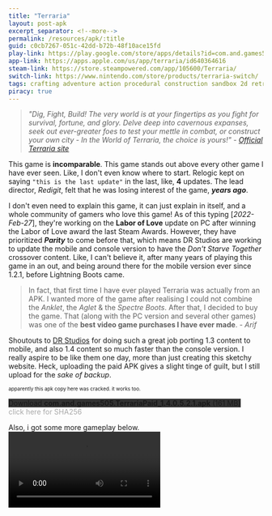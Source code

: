 ```yaml
---
title: "Terraria"
layout: post-apk
excerpt_separator: <!--more-->
permalink: /resources/apk/:title
guid: c0cb7267-051c-42dd-b72b-48f10ace15fd
play-link: https://play.google.com/store/apps/details?id=com.and.games505.TerrariaPaid
app-link: https://apps.apple.com/us/app/terraria/id640364616
steam-link: https://store.steampowered.com/app/105600/Terraria/
switch-link: https://www.nintendo.com/store/products/terraria-switch/
tags: crafting adventure action procedural construction sandbox 2d retro pixel exploration cross-platform survival indie
piracy: true
---
```


> _"Dig, Fight, Build! The very world is at your fingertips as you fight for survival, fortune, and glory. Delve deep into cavernous expanses, seek out ever-greater foes to test your mettle in combat, or construct your own city - In the World of Terraria, the choice is yours!" - <a href="https://terraria.org/" target="_blank">Official Terraria site</a>_

This game is **incomparable**. This game stands out above every other game I have ever seen. Like, I don't even know where to start. Relogic kept on saying `"this is the last update"` in the last, like, **4** updates. The lead director, _Redigit_, felt that he was losing interest of the game, **_years ago_**. <!--more-->

I don't even need to explain this game, it can just explain in itself, and a whole community of gamers who love this game! As of this typing [_2022-Feb-27_], they're working on the **Labor of Love** update on PC after winning the Labor of Love award the last Steam Awards. However, they have prioritized **_Parity_** to come before that, which means DR Studios are working to update the mobile and console version to have the _Don't Starve Together_ crossover content. Like, I can't believe it, after many years of playing this game in an out, and being around there for the mobile version ever since 1.2.1, before Lightning Boots came. 

> In fact, that first time I have ever played Terraria was actually from an APK. I wanted more of the game after realising I could not combine the _Anklet_, the _Aglet_ & the _Spectre Boots_. After that, I decided to buy the game. That (along with the PC version and several other games) was one of the **best video game purchases I have ever made**. - _Arif_

Shoutouts to <a href="https://www.drstudios.co.uk/" target="_blank">DR Studios</a> for doing such a great job porting 1.3 content to mobile, and also 1.4 content so much faster than the console version. I really aspire to be like them one day, more than just creating this sketchy website. Heck, uploading the paid APK gives a slight tinge of guilt, but I still upload for the _sake of backup_.

<span style="font-size:70%">apparently this apk copy here was cracked. it works too.</span>

<div class="text-center">
    <a class="btn btn-dark btn-block w-100" onclick='apk("com.and.games505.TerrariaPaid_1.4.0.5.2.1.apk")' target="_blank" style="text-decoration: none; background-color: #333;"> Download <b>com.and.games505.TerrariaPaid_1.4.0.5.2.1.apk</b> (161 MB)</a>
</div>
<span onclick="javascript:this.innerHTML = '';" style="color:#0005;" class="text-center">click here for SHA256</span>

Also, i got some more gameplay below.
<video onclick="this.paused ? this.play() : this.pause();"><source src="/static/webm/resources/apk/Terraria-alt.webm" type="video/webm"></source></video>